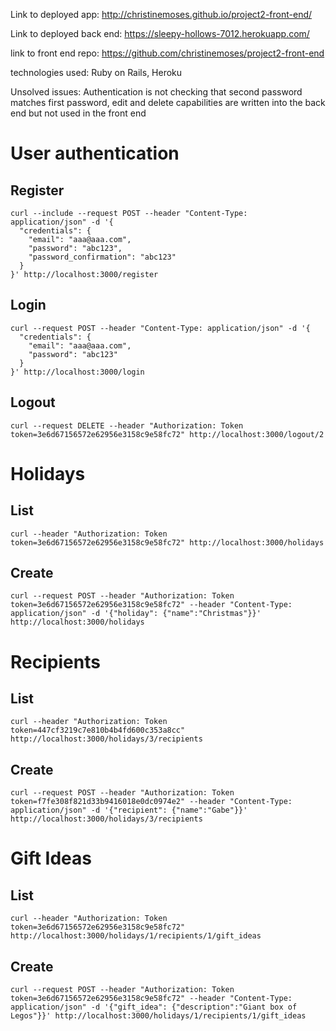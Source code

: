 Link to deployed app: http://christinemoses.github.io/project2-front-end/

Link to deployed back end: https://sleepy-hollows-7012.herokuapp.com/

link to front end repo: https://github.com/christinemoses/project2-front-end

technologies used: Ruby on Rails, Heroku

Unsolved issues: Authentication is not checking that second password matches first password, edit and delete capabilities are written into the back end but not used in the front end


# User authentication

## Register

```
curl --include --request POST --header "Content-Type: application/json" -d '{
  "credentials": {
    "email": "aaa@aaa.com",
    "password": "abc123",
    "password_confirmation": "abc123"
  }
}' http://localhost:3000/register
```

## Login

```
curl --request POST --header "Content-Type: application/json" -d '{
  "credentials": {
    "email": "aaa@aaa.com",
    "password": "abc123"
  }
}' http://localhost:3000/login
```

## Logout

```
curl --request DELETE --header "Authorization: Token token=3e6d67156572e62956e3158c9e58fc72" http://localhost:3000/logout/2
```

# Holidays

## List

```
curl --header "Authorization: Token token=3e6d67156572e62956e3158c9e58fc72" http://localhost:3000/holidays
```

## Create

```
curl --request POST --header "Authorization: Token token=3e6d67156572e62956e3158c9e58fc72" --header "Content-Type: application/json" -d '{"holiday": {"name":"Christmas"}}' http://localhost:3000/holidays
```
# Recipients

## List

```
curl --header "Authorization: Token token=447cf3219c7e810b4b4fd600c353a8cc" http://localhost:3000/holidays/3/recipients
```
## Create

```
curl --request POST --header "Authorization: Token token=f7fe308f821d33b9416018e0dc0974e2" --header "Content-Type: application/json" -d '{"recipient": {"name":"Gabe"}}' http://localhost:3000/holidays/3/recipients
```
# Gift Ideas

## List

```
curl --header "Authorization: Token token=3e6d67156572e62956e3158c9e58fc72" http://localhost:3000/holidays/1/recipients/1/gift_ideas
```
## Create

```
curl --request POST --header "Authorization: Token token=3e6d67156572e62956e3158c9e58fc72" --header "Content-Type: application/json" -d '{"gift_idea": {"description":"Giant box of Legos"}}' http://localhost:3000/holidays/1/recipients/1/gift_ideas
```

